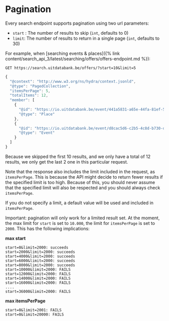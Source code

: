 ---
---

# Pagination

Every search endpoint supports pagination using two url parameters:

* `start` : The number of results to skip \(`int`, defaults to 0\)
* `limit`: The number of results to return in a single page \(`int`, defaults to 30\)

For example, when [searching events & places]({% link content/search_api_3/latest/searching/offers/offers-endpoint.md %}):

```
GET https://search.uitdatabank.be/offers/?start=10&limit=5
```

```js
{
  "@context": "http://www.w3.org/ns/hydra/context.jsonld",
  "@type": "PagedCollection",
  "itemsPerPage": 5,
  "totalItems": 12,
  "member": [
    {
      "@id": "https://io.uitdatabank.be/event/441a5831-a65e-44fa-81ef-5c47e9c57a05",
      "@type": "Place"
    },
    {
      "@id": "https://io.uitdatabank.be/event/d8cac5d6-c2b5-4c8d-b730-d9801a920c89",
      "@type": "Event"
    }
  ]
}
```

Because we skipped the first 10 results, and we only have a total of 12 results, we only get the last 2 one in this particular request.

Note that the response also includes the limit included in the request, as `itemsPerPage`. This is because the API might decide to return fewer results if the specified limit is too high. Because of this, you should never assume that the specified limit will also be respected and you should always check `itemsPerPage`.

If you do not specify a limit, a default value will be used and included in `itemsPerPage`.

Important: pagination will only work for a limited result set. At the moment, the max limit for `start` is set to `10.000`, the limit for `itemsPerPage` is set to `2000`. This has the following implications:

**max start**
```
start=0&limit=2000: succeeds
start=2000&limit=2000: succeeds
start=4000&limit=2000: succeeds
start=6000&limit=2000: succeeds
start=8000&limit=2000: succeeds
start=10000&limit=2000: FAILS
start=12000&limit=2000: FAILS
start=14000&limit=2000: FAILS
start=16000&limit=2000: FAILS
....
start=36000&limit=2000: FAILS
```

**max itemsPerPage**
```
start=0&limit=2001: FAILS
start=0&limit=20000: FAILS
```
